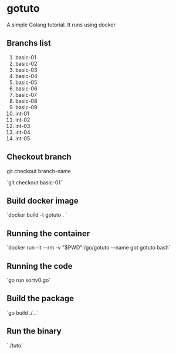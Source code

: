 # gotuto

A simple Golang tutorial. It runs using docker

## Branchs list

1. basic-01
2. basic-02
3. basic-03
4. basic-04
5. basic-05
6. basic-06
7. basic-07
8. basic-08
9. basic-09
10. int-01
11. int-02
12. int-03
13. int-04
14. int-05

## Checkout branch

git checkout branch-name

´git checkout basic-01´

## Build docker image

´docker build -t gotuto . ´

## Running the container

´docker run -it --rm -v "$PWD":/go/gotuto  --name got gotuto bash´

## Running the code

´go run sortv0.go´

## Build the package

´go build ./...´

## Run the binary

´./tuto´
